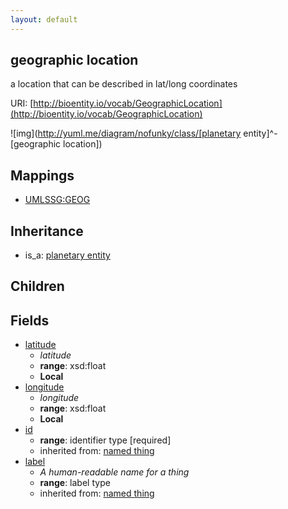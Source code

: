 ```yaml
---
layout: default
---
```


## geographic location


a location that can be described in lat/long coordinates

URI: [http://bioentity.io/vocab/GeographicLocation](http://bioentity.io/vocab/GeographicLocation)


![img](http://yuml.me/diagram/nofunky/class/[planetary entity]^-[geographic location])
## Mappings

 * [UMLSSG:GEOG](http://purl.obolibrary.org/obo/UMLSSG_GEOG)

## Inheritance

 *  is_a: [planetary entity](PlanetaryEntity.html)

## Children



## Fields

 * [latitude](latitude.html)
    * _latitude_
    * __range__: xsd:float
    * __Local__
 * [longitude](longitude.html)
    * _longitude_
    * __range__: xsd:float
    * __Local__
 * [id](id.html)
    * __range__: identifier type [required]
    * inherited from: [named thing](NamedThing.html)
 * [label](label.html)
    * _A human-readable name for a thing_
    * __range__: label type
    * inherited from: [named thing](NamedThing.html)

